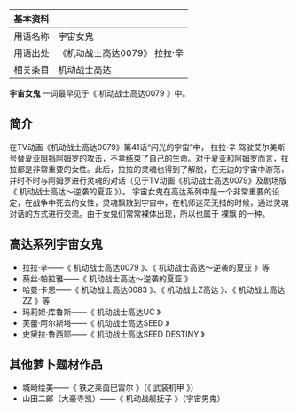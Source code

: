 |  **基本资料**  ||
|---|---|
|用语名称  |  宇宙女鬼   |
|用语出处  |  《机动战士高达0079》  拉拉·辛   |
|相关条目  |  机动战士高达   |
  
**宇宙女鬼** 一词最早见于《  机动战士高达0079  》中。

##  简介

在TV动画《机动战士高达0079》第41话“闪光的宇宙”中，  拉拉·辛
驾驶艾尔美斯号替夏亚阻挡阿姆罗的攻击，不幸结束了自己的生命。对于夏亚和阿姆罗而言，拉拉都是非常重要的女性。此后，拉拉的灵魂也得到了解脱，在无边的宇宙中游荡，并时不时与阿姆罗进行灵魂的对话（见于TV动画《机动战士高达0079》及剧场版《
机动战士高达～逆袭的夏亚  》）。
宇宙女鬼在高达系列中是一个非常重要的设定，在战争中死去的女性，灵魂飘散到宇宙中，在机师迷茫无措的时候，通过灵魂对话的方式进行交流。由于女鬼们常常裸体出现，所以也属于
裸飘  的一种。

##  高达系列宇宙女鬼

  * 拉拉·辛——《  机动战士高达0079  》、《  机动战士高达～逆袭的夏亚  》等 
  * 葵丝·帕拉雅——《  机动战士高达～逆袭的夏亚  》 
  * 哈曼·卡恩——《  机动战士高达0083  》、《  机动战士Z高达  》、《  机动战士高达ZZ  》等 
  * 玛莉妲·库鲁斯——《  机动战士高达UC  》 
  * 芙蕾·阿尔斯塔——《  机动战士高达SEED  》 
  * 史黛拉·鲁西耶——《  机动战士高达SEED DESTINY  》 

##  其他萝卜题材作品

  * 城崎绘美——《  铁之莱茵巴雷尔  》（《  武装机甲  》） 
  * 山田二郎（大豪寺凯）——《  机动战舰抚子  》（宇宙男鬼） 

